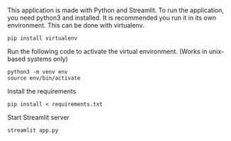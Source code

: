 This application is made with Python and Streamlit.
To run the application, you need python3 and installed.
It is recommended you run it in its own environment. This can be done with virtualenv.
```
pip install virtualenv
```
Run the following code to activate the virtual environment. (Works in unix-based systems only)
```
python3 -m venv env
source env/bin/activate
```
Install the requirements
```
pip install < requirements.txt
```
Start Streamlit server
```
streamlit app.py
```